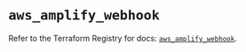 # `aws_amplify_webhook`

Refer to the Terraform Registry for docs: [`aws_amplify_webhook`](https://registry.terraform.io/providers/hashicorp/aws/5.85.0/docs/resources/amplify_webhook).
